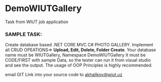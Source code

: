 # DemoWIUTGallery
Task from WIUT job application

### SAMPLE TASK: 

Create database based .NET CORE MVC C# PHOTO GALLERY.
Implement all CRUD OPEATIONS=> **Upload, Edit, Delete, Folder Create**.
Your database name must be WIUTGallery, Namespace DemoWIUTGallery 
It must be CODE/FIRST with sample Data, so the tester can run it from visual studio 
and see the output.
The usage of OOP Principles is highly recommended.

email GIT Link into your source code to akhalikov@wiut.uz 
